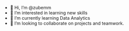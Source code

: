 - 👋 Hi, I’m @zubemm
- 👀 I’m interested in learning new skills
- 🌱 I’m currently learning Data Analytics
- 💞️ I’m looking to collaborate on projects and teamwork.


<!---
zubemm/zubemm is a ✨ special ✨ repository because its `README.md` (this file) appears on your GitHub profile.
You can click the Preview link to take a look at your changes.
--->

